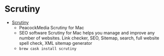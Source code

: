 # Scrutiny
- [Scrutiny](https://peacockmedia.software/mac/scrutiny/)
  -   PeacockMedia Scrutiny for Mac
  - SEO software Scrutiny for Mac helps you manage and improve any number of websites. Link checker, SEO, Sitemap, search, full website spell check, XML sitemap generator
  - `brew cask install scrutiny`
